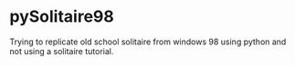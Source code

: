 # pySolitaire98  
  

Trying to replicate old school solitaire from windows 98 using python and not using a solitaire tutorial.  
